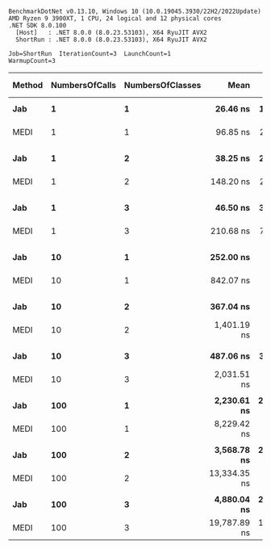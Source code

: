 ```

BenchmarkDotNet v0.13.10, Windows 10 (10.0.19045.3930/22H2/2022Update)
AMD Ryzen 9 3900XT, 1 CPU, 24 logical and 12 physical cores
.NET SDK 8.0.100
  [Host]   : .NET 8.0.0 (8.0.23.53103), X64 RyuJIT AVX2
  ShortRun : .NET 8.0.0 (8.0.23.53103), X64 RyuJIT AVX2

Job=ShortRun  IterationCount=3  LaunchCount=1  
WarmupCount=3  

```
| Method | NumbersOfCalls | NumbersOfClasses | Mean         | Error       | StdDev     | Ratio | RatioSD | Gen0   | Allocated | Alloc Ratio |
|------- |--------------- |----------------- |-------------:|------------:|-----------:|------:|--------:|-------:|----------:|------------:|
| **Jab**    | **1**              | **1**                |     **26.46 ns** |    **16.94 ns** |   **0.929 ns** |  **1.00** |    **0.00** | **0.0095** |      **80 B** |        **1.00** |
| MEDI   | 1              | 1                |     96.85 ns |    21.59 ns |   1.184 ns |  3.66 |    0.09 | 0.0401 |     336 B |        4.20 |
|        |                |                  |              |             |            |       |         |        |           |             |
| **Jab**    | **1**              | **2**                |     **38.25 ns** |    **24.26 ns** |   **1.330 ns** |  **1.00** |    **0.00** | **0.0124** |     **104 B** |        **1.00** |
| MEDI   | 1              | 2                |    148.20 ns |    27.80 ns |   1.524 ns |  3.88 |    0.17 | 0.0429 |     360 B |        3.46 |
|        |                |                  |              |             |            |       |         |        |           |             |
| **Jab**    | **1**              | **3**                |     **46.50 ns** |    **30.83 ns** |   **1.690 ns** |  **1.00** |    **0.00** | **0.0153** |     **128 B** |        **1.00** |
| MEDI   | 1              | 3                |    210.68 ns |    74.10 ns |   4.061 ns |  4.53 |    0.17 | 0.0458 |     384 B |        3.00 |
|        |                |                  |              |             |            |       |         |        |           |             |
| **Jab**    | **10**             | **1**                |    **252.00 ns** |   **288.77 ns** |  **15.828 ns** |  **1.00** |    **0.00** | **0.0954** |     **800 B** |        **1.00** |
| MEDI   | 10             | 1                |    842.07 ns |   149.72 ns |   8.207 ns |  3.35 |    0.18 | 0.4015 |    3360 B |        4.20 |
|        |                |                  |              |             |            |       |         |        |           |             |
| **Jab**    | **10**             | **2**                |    **367.04 ns** |   **230.07 ns** |  **12.611 ns** |  **1.00** |    **0.00** | **0.1240** |    **1040 B** |        **1.00** |
| MEDI   | 10             | 2                |  1,401.19 ns |   598.24 ns |  32.792 ns |  3.82 |    0.09 | 0.4292 |    3600 B |        3.46 |
|        |                |                  |              |             |            |       |         |        |           |             |
| **Jab**    | **10**             | **3**                |    **487.06 ns** |    **39.30 ns** |   **2.154 ns** |  **1.00** |    **0.00** | **0.1526** |    **1280 B** |        **1.00** |
| MEDI   | 10             | 3                |  2,031.51 ns |   145.73 ns |   7.988 ns |  4.17 |    0.01 | 0.4578 |    3840 B |        3.00 |
|        |                |                  |              |             |            |       |         |        |           |             |
| **Jab**    | **100**            | **1**                |  **2,230.61 ns** | **2,696.16 ns** | **147.785 ns** |  **1.00** |    **0.00** | **0.9537** |    **8000 B** |        **1.00** |
| MEDI   | 100            | 1                |  8,229.42 ns |   619.24 ns |  33.943 ns |  3.70 |    0.25 | 4.0131 |   33600 B |        4.20 |
|        |                |                  |              |             |            |       |         |        |           |             |
| **Jab**    | **100**            | **2**                |  **3,568.78 ns** | **2,180.27 ns** | **119.508 ns** |  **1.00** |    **0.00** | **1.2398** |   **10400 B** |        **1.00** |
| MEDI   | 100            | 2                | 13,334.35 ns |   968.54 ns |  53.089 ns |  3.74 |    0.14 | 4.3030 |   36000 B |        3.46 |
|        |                |                  |              |             |            |       |         |        |           |             |
| **Jab**    | **100**            | **3**                |  **4,880.04 ns** | **2,369.98 ns** | **129.906 ns** |  **1.00** |    **0.00** | **1.5259** |   **12800 B** |        **1.00** |
| MEDI   | 100            | 3                | 19,787.89 ns | 1,046.87 ns |  57.382 ns |  4.06 |    0.12 | 4.5776 |   38400 B |        3.00 |
